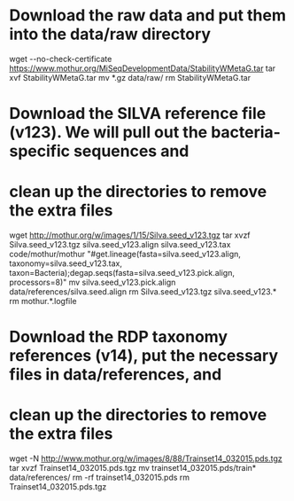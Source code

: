 # Download the raw data and put them into the data/raw directory

wget --no-check-certificate https://www.mothur.org/MiSeqDevelopmentData/StabilityWMetaG.tar
tar xvf StabilityWMetaG.tar 
mv *.gz data/raw/
rm StabilityWMetaG.tar

# Download the SILVA reference file (v123). We will pull out the bacteria-specific sequences and
# clean up the directories to remove the extra files

wget http://mothur.org/w/images/1/15/Silva.seed_v123.tgz
tar xvzf Silva.seed_v123.tgz silva.seed_v123.align silva.seed_v123.tax
code/mothur/mothur "#get.lineage(fasta=silva.seed_v123.align, taxonomy=silva.seed_v123.tax, taxon=Bacteria);degap.seqs(fasta=silva.seed_v123.pick.align, processors=8)"
mv silva.seed_v123.pick.align data/references/silva.seed.align
rm Silva.seed_v123.tgz silva.seed_v123.*
rm mothur.*.logfile

# Download the RDP taxonomy references (v14), put the necessary files in data/references, and
# clean up the directories to remove the extra files

wget -N http://www.mothur.org/w/images/8/88/Trainset14_032015.pds.tgz
tar xvzf Trainset14_032015.pds.tgz
mv trainset14_032015.pds/train* data/references/
rm -rf trainset14_032015.pds
rm Trainset14_032015.pds.tgz
